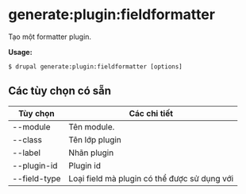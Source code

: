 # generate:plugin:fieldformatter
Tạo một formatter plugin.

**Usage:**
```
$ drupal generate:plugin:fieldformatter [options] 
```

## Các tùy chọn có sẵn
Tùy chọn | Các chi tiết
-------|-------------
--module | Tên module.
--class | Tên lớp plugin
--label | Nhãn plugin
--plugin-id | Plugin id
--field-type | Loại field mà plugin có thể được sử dụng với
